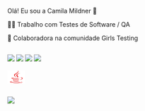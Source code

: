 Olá! Eu sou a Camila Mildner 🤘

 👩‍💻 Trabalho com Testes de Software / QA
 
 👩 Colaboradora na comunidade Girls Testing
 
 ##

<div> 
  <a href = "mailto:camilamildner8@gmail.com"><img src="https://img.shields.io/badge/-Gmail-%23333?style=for-the-badge&logo=gmail&logoColor=white" target="_blank"></a>
  <a href="https://www.linkedin.com/in/camilamildner" target="_blank"><img src="https://img.shields.io/badge/-LinkedIn-%230077B5?style=for-the-badge&logo=linkedin&logoColor=white" target="_blank"></a> 
  <a href="https://discord.gg/camilamildner" target="_blank"><img src="https://img.shields.io/badge/Discord-7289DA?style=for-the-badge&logo=discord&logoColor=white" target="_blank"></a> 
 <a href="https://www.youtube.com/channel/girlstesting" target="_blank"><img src="https://img.shields.io/badge/YouTube-FF0000?style=for-the-badge&logo=youtube&logoColor=white" target="_blank"></a>
</div>

 <div style="display: inline_block"><br>
  <img align="center" alt="Rafa-Js" height="30" width="40" src="https://raw.githubusercontent.com/devicons/devicon/master/icons/java/java-plain.svg">
  
</div>

 ##
   
 <div>
  <a href="https://github.com/camilamildner">
  <img height="180em" src="https://github-readme-stats.vercel.app/api?username=camilamildner&show_icons=true&theme=synthwave&include_all_commits=true&count_private=true"/>
</div>
 


